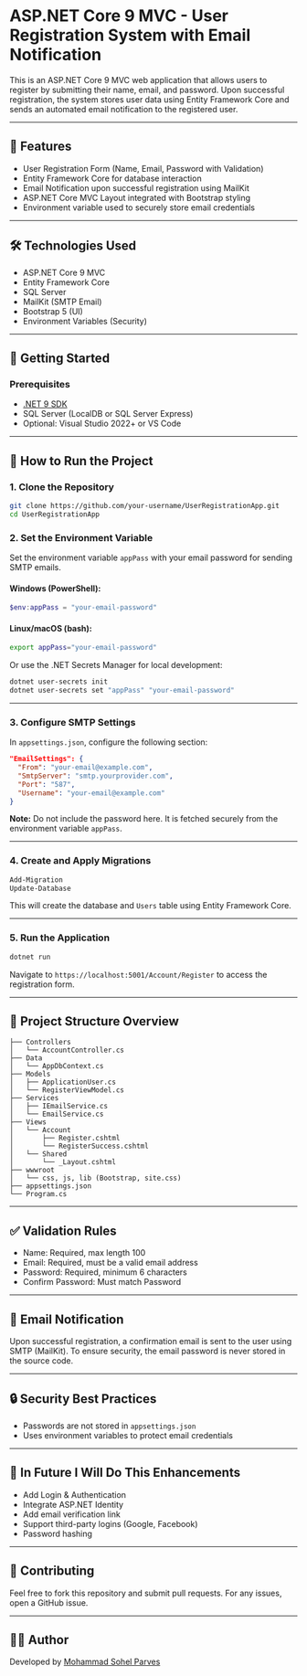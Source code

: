 
# ASP.NET Core 9 MVC - User Registration System with Email Notification

This is an ASP.NET Core 9 MVC web application that allows users to register by submitting their name, email, and password. Upon successful registration, the system stores user data using Entity Framework Core and sends an automated email notification to the registered user.

---

## 🧩 Features

- User Registration Form (Name, Email, Password with Validation)
- Entity Framework Core for database interaction
- Email Notification upon successful registration using MailKit
- ASP.NET Core MVC Layout integrated with Bootstrap styling
- Environment variable used to securely store email credentials

---

## 🛠️ Technologies Used

- ASP.NET Core 9 MVC
- Entity Framework Core
- SQL Server
- MailKit (SMTP Email)
- Bootstrap 5 (UI)
- Environment Variables (Security)

---

## 🔧 Getting Started

### Prerequisites

- [.NET 9 SDK](https://dotnet.microsoft.com/en-us/download)
- SQL Server (LocalDB or SQL Server Express)
- Optional: Visual Studio 2022+ or VS Code

---

## 🚀 How to Run the Project

### 1. Clone the Repository

```bash
git clone https://github.com/your-username/UserRegistrationApp.git
cd UserRegistrationApp
```

### 2. Set the Environment Variable

Set the environment variable `appPass` with your email password for sending SMTP emails.

#### Windows (PowerShell):

```powershell
$env:appPass = "your-email-password"
```

#### Linux/macOS (bash):

```bash
export appPass="your-email-password"
```

Or use the .NET Secrets Manager for local development:

```bash
dotnet user-secrets init
dotnet user-secrets set "appPass" "your-email-password"
```

---

### 3. Configure SMTP Settings

In `appsettings.json`, configure the following section:

```json
"EmailSettings": {
  "From": "your-email@example.com",
  "SmtpServer": "smtp.yourprovider.com",
  "Port": "587",
  "Username": "your-email@example.com"
}
```

**Note:** Do not include the password here. It is fetched securely from the environment variable `appPass`.

---

### 4. Create and Apply Migrations

```bash
Add-Migration
Update-Database
```

This will create the database and `Users` table using Entity Framework Core.

---

### 5. Run the Application

```bash
dotnet run
```

Navigate to `https://localhost:5001/Account/Register` to access the registration form.

---

## 📂 Project Structure Overview

```
├── Controllers
│   └── AccountController.cs
├── Data
│   └── AppDbContext.cs
├── Models
│   ├── ApplicationUser.cs
│   └── RegisterViewModel.cs
├── Services
│   ├── IEmailService.cs
│   └── EmailService.cs
├── Views
│   └── Account
│       ├── Register.cshtml
│       └── RegisterSuccess.cshtml
│   └── Shared
│       └── _Layout.cshtml
├── wwwroot
│   └── css, js, lib (Bootstrap, site.css)
├── appsettings.json
└── Program.cs
```

---

## ✅ Validation Rules

- Name: Required, max length 100
- Email: Required, must be a valid email address
- Password: Required, minimum 6 characters
- Confirm Password: Must match Password

---

## 📧 Email Notification

Upon successful registration, a confirmation email is sent to the user using SMTP (MailKit). To ensure security, the email password is never stored in the source code.

---

## 🔒 Security Best Practices

- Passwords are not stored in `appsettings.json`
- Uses environment variables to protect email credentials

---

## 🧪 In Future I Will Do This Enhancements 

- Add Login & Authentication
- Integrate ASP.NET Identity
- Add email verification link
- Support third-party logins (Google, Facebook)
- Password hashing

---

## 🤝 Contributing

Feel free to fork this repository and submit pull requests. For any issues, open a GitHub issue.

---

## 🙋‍♂️ Author

Developed by [Mohammad Sohel Parves](https://github.com/SohelPerves)  

